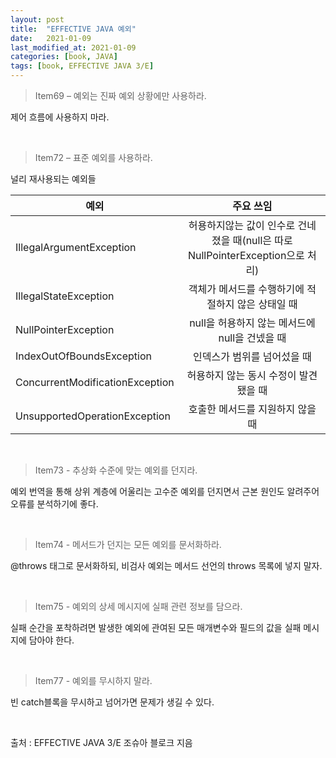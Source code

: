 ```yaml
---
layout: post
title:  "EFFECTIVE JAVA 예외"
date:   2021-01-09
last_modified_at: 2021-01-09
categories: [book, JAVA]
tags: [book, EFFECTIVE JAVA 3/E]
---
```


>Item69 – 예외는 진짜 예외 상황에만 사용하라.

제어 흐름에 사용하지 마라.

<br/>

>Item72 – 표준 예외를 사용하라.  

널리 재사용되는 예외들

| 예외 | 주요 쓰임 |
|---|:---:|
| IllegalArgumentException | 허용하지않는 값이 인수로 건네졌을 때(null은 따로 NullPointerException으로 처리) |
| IllegalStateException | 객체가 메서드를 수행하기에 적절하지 않은 상태일 때 |
| NullPointerException | null을 허용하지 않는 메서드에 null을 건넸을 때 |
| IndexOutOfBoundsException | 인덱스가 범위를 넘어섰을 때 |
| ConcurrentModificationException | 허용하지 않는 동시 수정이 발견됐을 때 |
| UnsupportedOperationException | 호출한 메서드를 지원하지 않을 때 |

<br/>

>Item73 - 추상화 수준에 맞는 예외를 던지라.  

예외 번역을 통해 상위 계층에 어울리는 고수준 예외를 던지면서 근본 원인도 알려주어 오류를 분석하기에 좋다.

<br/>

>Item74 - 메서드가 던지는 모든 예외를 문서화하라.

@throws 태그로 문서화하되, 비검사 예외는 메서드 선언의 throws 목록에 넣지 말자. 

<br/>

>Item75 - 예외의 상세 메시지에 실패 관련 정보를 담으라.

실패 순간을 포착하려면 발생한 예외에 관여된 모든 매개변수와 필드의 값을 실패 메시지에 담아야 한다. 

<br/>

>Item77 - 예외를 무시하지 말라.

빈 catch블록을 무시하고 넘어가면 문제가 생길 수 있다.

<br/>

출처 : EFFECTIVE JAVA 3/E 조슈아 블로크 지음

<br/>